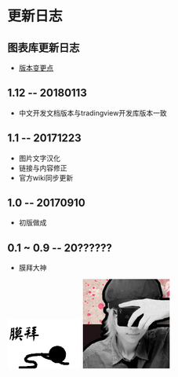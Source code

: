 # 更新日志

## 图表库更新日志
* [版本变更点](book/Breaking-changes.md)

## 1.12 -- 20180113
* 中文开发文档版本与tradingview开发库版本一致


## 1.1 -- 20171223

* 图片文字汉化
* 链接与内容修正
* 官方wiki同步更新

## 1.0 -- 20170910

* 初版做成


## 0.1 ~ 0.9 -- 20??????

* 膜拜大神

![膜拜](images/muobai.gif)
![zlq4863947](images/zlq4863947.jpg)
<!--stackedit_data:
eyJoaXN0b3J5IjpbLTQ3MjI0MjUzNF19
-->